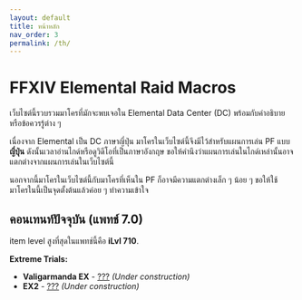 ```yaml
---
layout: default
title: หน้าหลัก
nav_order: 3
permalink: /th/
---
```


# FFXIV Elemental Raid Macros

เว็บไซต์นี้รวบรวมมาโครที่มักจะพบเจอใน Elemental Data Center (DC) พร้อมกับคำอธิบายหรือข้อควรรู้ต่าง ๆ

เนื่องจาก Elemental เป็น DC ภาษาญี่ปุ่น มาโครในเว็บไซต์นี้จึงมีไว้สำหรับแผนการเล่น PF แบบ**ญี่ปุ่น**
ดังนั้นเวลาอ่านไกด์หรือดูวิดีโอที่เป็นภาษาอังกฤษ ขอให้คำนึงว่าแผนการเล่นในไกด์เหล่านั้นอาจแตกต่างจากแผนการเล่นในเว็บไซต์นี้

นอกจากนี้มาโครในเว็บไซต์นี้กับมาโครที่เห็นใน PF ก็อาจมีความแตกต่างเล็ก ๆ น้อย ๆ
ขอให้ใช้มาโครในนี้เป็นจุดตั้งต้นแล้วค่อย ๆ ทำความเข้าใจ

## คอนเทนท์ปัจจุบัน (แพทช์ 7.0)

item level สูงที่สุดในแพทช์นี้คือ **iLvl 710**.

**Extreme Trials:**
- **Valigarmanda EX** - [???]({{site.baseurl}}/7.0_dawntrail/extreme_trials/valigarmanda) *(Under construction)*
- **EX2** - [???]({{site.baseurl}}/7.0_dawntrail/extreme_trials/ex2) *(Under construction)*

<script data-goatcounter="https://tuufless.goatcounter.com/count"
        async src="//gc.zgo.at/count.js"></script>
